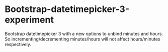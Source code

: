 # Bootstrap-datetimepicker-3-experiment
Bootstrap datetimepicker 3 with a new options to unbind minutes and hours. So incrementing/decrementing minutes/hours will not affect hours/minutes respectively.
